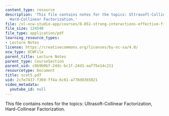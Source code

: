 ```yaml
---
content_type: resource
description: 'This file contains notes for the topics: Ultrasoft-Collinear Factorization,
  Hard-Collinear Factorization.'
file: /ol-ocw-studio-app/courses/8-851-strong-interactions-effective-field-theories-of-qcd-spring-2006/2cfe7437f369ff4a6c61a778d8365021_scet5.pdf
file_size: 124540
file_type: application/pdf
learning_resource_types:
- Lecture Notes
license: https://creativecommons.org/licenses/by-nc-sa/4.0/
ocw_type: OCWFile
parent_title: Lecture Notes
parent_type: CourseSection
parent_uid: c8b9b0bf-24dc-bc1f-24d1-aaf75e14c211
resourcetype: Document
title: scet5.pdf
uid: 2cfe7437-f369-ff4a-6c61-a778d8365021
video_metadata:
  youtube_id: null
---
```

This file contains notes for the topics: Ultrasoft-Collinear Factorization, Hard-Collinear Factorization.